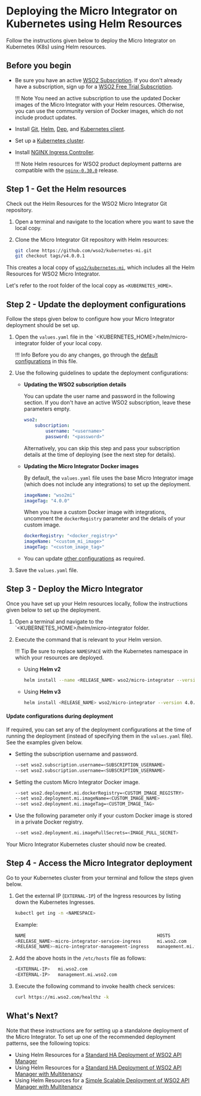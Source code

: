 # Deploying the Micro Integrator on Kubernetes using Helm Resources

Follow the instructions given below to deploy the Micro Integrator on Kubernetes (K8s) using Helm resources.

## Before you begin
    
-   Be sure you have an active [WSO2 Subscription](https://wso2.com/subscription). If you don't already have a subscription, sign up for a [WSO2 Free Trial Subscription](https://wso2.com/free-trial-subscription).

    !!! Note
        You need an active subscription to use the updated Docker images of the Micro Integrator with your Helm resources. Otherwise, you can use the community version of Docker images, which do not include product updates.
    
-   Install [Git](https://git-scm.com/book/en/v2/Getting-Started-Installing-Git), [Helm](https://helm.sh/docs/intro/install/), [Dep](https://golang.github.io/dep/docs/installation.html), and [Kubernetes client](https://kubernetes.io/docs/tasks/tools/install-kubectl/).
    
-   Set up a [Kubernetes cluster](https://kubernetes.io/docs/setup/#learning-environment).
    
-   Install [NGINX Ingress Controller](https://kubernetes.github.io/ingress-nginx/deploy/). 

    !!! Note
        Helm resources for WSO2 product deployment patterns are compatible with the [`nginx-0.30.0`](https://github.com/kubernetes/ingress-nginx/releases/tag/nginx-0.30.0) release.

## Step 1 - Get the Helm resources

Check out the Helm Resources for the WSO2 Micro Integrator Git repository.

1.  Open a terminal and navigate to the location where you want to save the local copy.
2.  Clone the Micro Integrator Git repository with Helm resources:

    ```bash
    git clone https://github.com/wso2/kubernetes-mi.git
    git checkout tags/v4.0.0.1
    ```

This creates a local copy of [`wso2/kubernetes-mi`](https://github.com/wso2/kubernetes-mi/), which includes all the Helm Resources for WSO2 Micro Integrator.

Let's refer to the root folder of the local copy as `<KUBERNETES_HOME>`.

## Step 2 - Update the deployment configurations 

Follow the steps given below to configure how your Micro Integrator deployment should be set up.

1.  Open the `values.yaml` file in the `<KUBERNETES_HOME>/helm/micro-integrator folder of your local copy.

    !!! Info
        Before you do any changes, go through the [default configurations](https://github.com/wso2/kubernetes-mi/tree/v4.0.0.1/helm/micro-integrator) in this file.

2.  Use the following guidelines to update the deployment configurations:

    -   **Updating the WSO2 subscription details**
    
        You can update the user name and password in the following section. If you don't have an active WSO2 subscription, leave these parameters empty.
    
        ```yaml
        wso2:
            subscription:
                username: "<username>"
                password: "<password>"
        ```

        Alternatively, you can skip this step and pass your subscription details at the time of deploying (see the next step for details).

    -   **Updating the Micro Integrator Docker images**

        By default, the `values.yaml` file uses the base Micro Integrator image (which does not include any integrations) to set up the deployment.

        ```yaml
        imageName: "wso2mi"
        imageTag: "4.0.0"
        ```

        When you have a custom Docker image with integrations, uncomment the `dockerRegistry` parameter and the details of your custom image.

        ```yaml
        dockerRegistry: "<docker_registry>"
        imageName: "<custom_mi_image>"
        imageTag: "<custom_image_tag>"
        ```

    -   You can update [other configurations](https://github.com/wso2/kubernetes-mi/blob/v4.0.0.1/helm/micro-integrator/README.md) as required.

3.  Save the `values.yaml` file.

## Step 3 - Deploy the Micro Integrator

Once you have set up your Helm resources locally, follow the instructions given below to set up the deployment.

1.  Open a terminal and navigate to the `<KUBERNETES_HOME>/helm/micro-integrator folder.
2.  Execute the command that is relevant to your Helm version.

    !!! Tip
        Be sure to replace `NAMESPACE` with the Kubernetes namespace in which your resources are deployed.

    -   Using **Helm v2**
        
        ```bash
        helm install --name <RELEASE_NAME> wso2/micro-integrator --version 4.0.0-1 --namespace <NAMESPACE>
        ```

    -   Using **Helm v3**
        
        ```bash
        helm install <RELEASE_NAME> wso2/micro-integrator --version 4.0.0-1 --namespace <NAMESPACE> --create-namespace
        ```
        
#### Update configurations during deployment

If required, you can set any of the deployment configurations at the time of running the deployment (instead of
specifying them in the `values.yaml` file). See the examples given below.

-   Setting the subscription username and password.

    ```bash
    --set wso2.subscription.username=<SUBSCRIPTION_USERNAME>
    --set wso2.subscription.username=<SUBSCRIPTION_USERNAME>
    ```

-   Setting the custom Micro Integrator Docker image. 

    ```bash
    --set wso2.deployment.mi.dockerRegistry=<CUSTOM_IMAGE_REGISTRY>
    --set wso2.deployment.mi.imageName=<CUSTOM_IMAGE_NAME>
    --set wso2.deployment.mi.imageTag=<CUSTOM_IMAGE_TAG>
    ```

-   Use the following parameter only if your custom Docker image is stored in a private Docker registry.

    ```bash
    --set wso2.deployment.mi.imagePullSecrets=<IMAGE_PULL_SECRET>
    ```

Your Micro Integrator Kubernetes cluster should now be created.

## Step 4 - Access the Micro Integrator deployment

Go to your Kubernetes cluster from your terminal and follow the steps given below.

1.  Get the external IP (`EXTERNAL-IP`) of the Ingress resources by listing down the Kubernetes Ingresses.

    ```bash
    kubectl get ing -n <NAMESPACE>
    ```

    Example:

    ```bash
    NAME                                                 HOSTS                      ADDRESS        PORTS     AGE
    <RELEASE_NAME>-micro-integrator-service-ingress      mi.wso2.com                <EXTERNAL-IP>  80, 443   3m
    <RELEASE_NAME>-micro-integrator-management-ingress   management.mi.wso2.com     <EXTERNAL-IP>  80, 443   3m
    ```

2.  Add the above hosts in the `/etc/hosts` file as follows:

    ```bash
    <EXTERNAL-IP>   mi.wso2.com 
    <EXTERNAL-IP>   management.mi.wso2.com 
    ```

3.  Execute the following command to invoke health check services:
    
    ```bash
    curl https://mi.wso2.com/healthz -k
    ```
    
## What's Next?

Note that these instructions are for setting up a standalone deployment of the Micro Integrator. To set up one of the recommended deployment patterns, see the following topics:

- Using Helm Resources for a [Standard HA Deployment of WSO2 API Manager](https://github.com/wso2/kubernetes-apim/blob/4.0.x/advanced/am-pattern-1/README.md)
- Using Helm Resources for a [Standard HA Deployment of WSO2 API Manager with Multitenancy](https://github.com/wso2/kubernetes-apim/blob/4.0.x/advanced/am-pattern-2/README.md)
- Using Helm Resources for a [Simple Scalable Deployment of WSO2 API Manager with Multitenancy](https://github.com/wso2/kubernetes-apim/blob/4.0.x/advanced/am-pattern-3/README.md)
